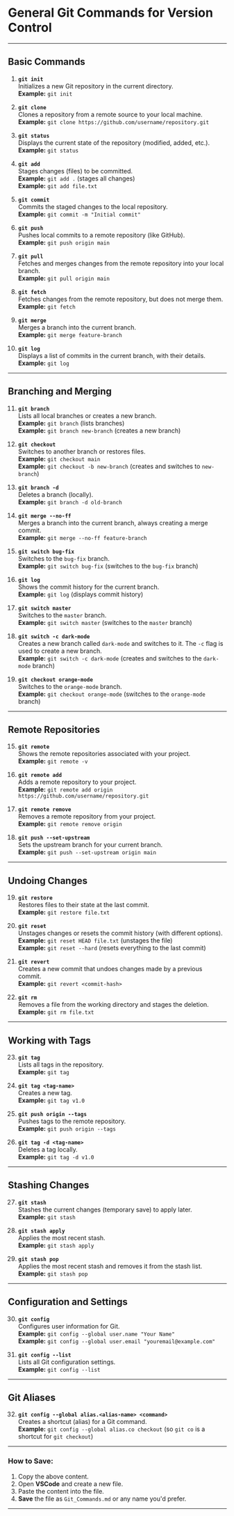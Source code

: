 # General Git Commands for Version Control

---

## **Basic Commands**

1. **`git init`**  
   Initializes a new Git repository in the current directory.  
   **Example:** `git init`

2. **`git clone`**  
   Clones a repository from a remote source to your local machine.  
   **Example:** `git clone https://github.com/username/repository.git`

3. **`git status`**  
   Displays the current state of the repository (modified, added, etc.).  
   **Example:** `git status`

4. **`git add`**  
   Stages changes (files) to be committed.  
   **Example:** `git add .` (stages all changes)  
   **Example:** `git add file.txt`

5. **`git commit`**  
   Commits the staged changes to the local repository.  
   **Example:** `git commit -m "Initial commit"`

6. **`git push`**  
   Pushes local commits to a remote repository (like GitHub).  
   **Example:** `git push origin main`

7. **`git pull`**  
   Fetches and merges changes from the remote repository into your local branch.  
   **Example:** `git pull origin main`

8. **`git fetch`**  
   Fetches changes from the remote repository, but does not merge them.  
   **Example:** `git fetch`

9. **`git merge`**  
   Merges a branch into the current branch.  
   **Example:** `git merge feature-branch`

10. **`git log`**  
    Displays a list of commits in the current branch, with their details.  
    **Example:** `git log`

---

## **Branching and Merging**

11. **`git branch`**  
    Lists all local branches or creates a new branch.  
    **Example:** `git branch` (lists branches)  
    **Example:** `git branch new-branch` (creates a new branch)

12. **`git checkout`**  
    Switches to another branch or restores files.  
    **Example:** `git checkout main`  
    **Example:** `git checkout -b new-branch` (creates and switches to `new-branch`)

13. **`git branch -d`**  
    Deletes a branch (locally).  
    **Example:** `git branch -d old-branch`

14. **`git merge --no-ff`**  
    Merges a branch into the current branch, always creating a merge commit.  
    **Example:** `git merge --no-ff feature-branch`

15. **`git switch bug-fix`**  
    Switches to the `bug-fix` branch.  
    **Example:** `git switch bug-fix` (switches to the `bug-fix` branch)

16. **`git log`**  
    Shows the commit history for the current branch.  
    **Example:** `git log` (displays commit history)

17. **`git switch master`**  
    Switches to the `master` branch.  
    **Example:** `git switch master` (switches to the `master` branch)

18. **`git switch -c dark-mode`**  
    Creates a new branch called `dark-mode` and switches to it. The `-c` flag is used to create a new branch.  
    **Example:** `git switch -c dark-mode` (creates and switches to the `dark-mode` branch)

19. **`git checkout orange-mode`**  
    Switches to the `orange-mode` branch.  
    **Example:** `git checkout orange-mode` (switches to the `orange-mode` branch)

---

## **Remote Repositories**

15. **`git remote`**  
    Shows the remote repositories associated with your project.  
    **Example:** `git remote -v`

16. **`git remote add`**  
    Adds a remote repository to your project.  
    **Example:** `git remote add origin https://github.com/username/repository.git`

17. **`git remote remove`**  
    Removes a remote repository from your project.  
    **Example:** `git remote remove origin`

18. **`git push --set-upstream`**  
    Sets the upstream branch for your current branch.  
    **Example:** `git push --set-upstream origin main`

---

## **Undoing Changes**

19. **`git restore`**  
    Restores files to their state at the last commit.  
    **Example:** `git restore file.txt`

20. **`git reset`**  
    Unstages changes or resets the commit history (with different options).  
    **Example:** `git reset HEAD file.txt` (unstages the file)  
    **Example:** `git reset --hard` (resets everything to the last commit)

21. **`git revert`**  
    Creates a new commit that undoes changes made by a previous commit.  
    **Example:** `git revert <commit-hash>`

22. **`git rm`**  
    Removes a file from the working directory and stages the deletion.  
    **Example:** `git rm file.txt`

---

## **Working with Tags**

23. **`git tag`**  
    Lists all tags in the repository.  
    **Example:** `git tag`

24. **`git tag <tag-name>`**  
    Creates a new tag.  
    **Example:** `git tag v1.0`

25. **`git push origin --tags`**  
    Pushes tags to the remote repository.  
    **Example:** `git push origin --tags`

26. **`git tag -d <tag-name>`**  
    Deletes a tag locally.  
    **Example:** `git tag -d v1.0`

---

## **Stashing Changes**

27. **`git stash`**  
    Stashes the current changes (temporary save) to apply later.  
    **Example:** `git stash`

28. **`git stash apply`**  
    Applies the most recent stash.  
    **Example:** `git stash apply`

29. **`git stash pop`**  
    Applies the most recent stash and removes it from the stash list.  
    **Example:** `git stash pop`

---

## **Configuration and Settings**

30. **`git config`**  
    Configures user information for Git.  
    **Example:** `git config --global user.name "Your Name"`  
    **Example:** `git config --global user.email "youremail@example.com"`

31. **`git config --list`**  
    Lists all Git configuration settings.  
    **Example:** `git config --list`

---

## **Git Aliases**

32. **`git config --global alias.<alias-name> <command>`**  
    Creates a shortcut (alias) for a Git command.  
    **Example:** `git config --global alias.co checkout` (so `git co` is a shortcut for `git checkout`)

---

### How to Save:

1. Copy the above content.
2. Open **VSCode** and create a new file.
3. Paste the content into the file.
4. **Save** the file as `Git_Commands.md` or any name you'd prefer.

---
